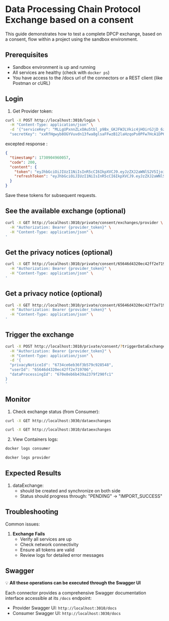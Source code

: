 # Data Processing Chain Protocol Exchange based on a consent

This guide demonstrates how to test a complete DPCP exchange, based on a consent, flow within a project using the sandbox environment.

## Prerequisites

- Sandbox environment is up and running
- All services are healthy (check with `docker ps`)
- You have access to the /docs url of the connectors or a REST client (like Postman or cURL)

## Login

1. Get Provider token:

```bash
curl -X POST http://localhost:3010/login \
  -H "Content-Type: application/json" \
  -d '{"serviceKey": "MLLgUPxnnZLxOAu5tbl_p9Bx_GKJFWJLVkic4jHOirGJjD_6zEbzcCosAhCw7zV_VA9fPYy_vdRkZLuebUAUoQgjAPZGPuI9zaXg",
  "secretKey": "xxRfHgwyb8OGYVuvdn13fwa8glsaFFwzB12laHzqoPs0PFw7HcA1DP6X8wkqEfZ4feUTwfdXO9WHGzlPwstMrE4FJVllcIl5U4nG"}'
```

excepted response : 

```json
{
  "timestamp": 1730904960057,
  "code": 200,
  "content": {
    "token": "eyJhbGciOiJIUzI1NiIsInR5cCI6IkpXVCJ9.eyJzZXJ2aWNlS2V5IjoiTUxMZ1VQeG5uWkx4T0F1NXRibF9wOUJ4X0dLSkZXSkxWa2ljNGpIT2lyR0pqRF82ekViemNDb3NBaEN3N3pWX1ZBOWZQWXlfdmRSa1pMdWViVUFVb1FnakFQWkdQdUk5emFYZyIsImlhdCI6MTczMDkwNDk2MDA1NSwiZXhwIjoxNzMwOTA0OTYwMzU1fQ.HvoHfXFy0L9Qtdl3pm-OSxH9phal_Vlc2_gYpiWJboM",
    "refreshToken": "eyJhbGciOiJIUzI1NiIsInR5cCI6IkpXVCJ9.eyJzZXJ2aWNlS2V5IjoiTUxMZ1VQeG5uWkx4T0F1NXRibF9wOUJ4X0dLSkZXSkxWa2ljNGpIT2lyR0pqRF82ekViemNDb3NBaEN3N3pWX1ZBOWZQWXlfdmRSa1pMdWViVUFVb1FnakFQWkdQdUk5emFYZyIsImlhdCI6MTczMDkwNDk2MDA1NiwiZXhwIjoxNzMwOTA0OTYwMzU2fQ.la9FDMlOICL1TXQOQSZ-YRLHib1GO3iQskXDk_4sE7w"
  }
}
```

Save these tokens for subsequent requests.

## See the available exchange (optional)

```bash
curl -X GET http://localhost:3010/private/consent/exchanges/provider \
  -H "Authorization: Bearer {provider_token}" \
  -H "Content-Type: application/json" \
'
```

## Get the privacy notices (optional)

```bash
curl -X GET http://localhost:3010/private/consent/65646d4320ec42ff2e719706/aHR0cDovL2NhdGFsb2c6ODA4Mi92MS9jYXRhbG9nL3BhcnRpY2lwYW50cy82NmQxODcyNGVlNzFmOWYwOTZiYWU4MTA%3D/aHR0cDovL2NhdGFsb2c6ODA4Mi92MS9jYXRhbG9nL3BhcnRpY2lwYW50cy82NmQxOGExZGVlNzFmOWYwOTZiYWVjMDg%3D \
  -H "Authorization: Bearer {provider_token}" \
  -H "Content-Type: application/json" \
'
```

## Get a privacy notice (optional)

```bash
curl -X GET http://localhost:3010/private/consent/65646d4320ec42ff2e719706/privacy-notices/6734ce6eb36f3b579c928548 \
  -H "Authorization: Bearer {provider_token}" \
  -H "Content-Type: application/json" \
'
```

## Trigger the exchange

```bash
curl -X POST http://localhost:3010/private/consent/?triggerDataExchange=true \
  -H "Authorization: Bearer {provider_token}" \
  -H "Content-Type: application/json" \
  -d '{
  "privacyNoticeId": "6734ce6eb36f3b579c928548",
  "userId": "65646d4320ec42ff2e719706",
  "dataProcessingId": "670e8eb6b439a2379f290fc1"
}
'
```

## Monitor

1. Check exchange status (from Consumer):

```bash
curl -X GET http://localhost:3030/dataexchanges
```

```bash
curl -X GET http://localhost:3010/dataexchanges
```

2. View Containers logs:

```bash
docker logs consumer
```

```bash
docker logs provider
```

## Expected Results

1. dataExchange:
   - should be created and synchronize on both side
   - Status should progress through: "PENDING" -> "IMPORT_SUCCESS"

## Troubleshooting

Common issues:

1. **Exchange Fails**
   - Verify all services are up
   - Check network connectivity
   - Ensure all tokens are valid
   - Review logs for detailed error messages

## Swagger

💡 **All these operations can be executed through the Swagger UI**

Each connector provides a comprehensive Swagger documentation interface accessible at its `/docs` endpoint:

- Provider Swagger UI: `http://localhost:3010/docs`
- Consumer Swagger UI: `http://localhost:3030/docs`
